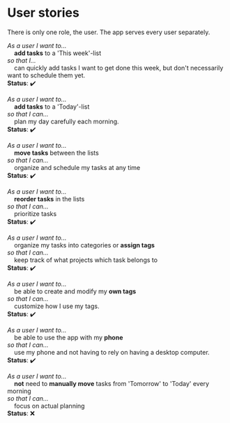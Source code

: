 # User stories

There is only one role, the user. The app serves every user separately.

_As a user I want to..._  
&nbsp;&nbsp;&nbsp;&nbsp;**add tasks** to a 'This week'-list  
_so that I..._  
&nbsp;&nbsp;&nbsp;&nbsp;can quickly add tasks I want to get done this week, but don't necessarily want to schedule them yet.  
**Status**: :heavy_check_mark:

_As a user I want to..._  
&nbsp;&nbsp;&nbsp;&nbsp;**add tasks** to a 'Today'-list  
_so that I can..._  
&nbsp;&nbsp;&nbsp;&nbsp;plan my day carefully each morning.  
**Status**: :heavy_check_mark:

_As a user I want to..._  
&nbsp;&nbsp;&nbsp;&nbsp;**move tasks** between the lists  
_so that I can..._  
&nbsp;&nbsp;&nbsp;&nbsp;organize and schedule my tasks at any time  
**Status**: :heavy_check_mark:

_As a user I want to..._  
&nbsp;&nbsp;&nbsp;&nbsp;**reorder tasks** in the lists  
_so that I can..._  
&nbsp;&nbsp;&nbsp;&nbsp;prioritize tasks  
**Status**: :heavy_check_mark:

_As a user I want to..._  
&nbsp;&nbsp;&nbsp;&nbsp;organize my tasks into categories or **assign tags**  
_so that I can..._  
&nbsp;&nbsp;&nbsp;&nbsp;keep track of what projects which task belongs to  
**Status**: :heavy_check_mark:

_As a user I want to..._  
&nbsp;&nbsp;&nbsp;&nbsp;be able to create and modify my **own tags**  
_so that I can..._  
&nbsp;&nbsp;&nbsp;&nbsp;customize how I use my tags.  
**Status**: :heavy_check_mark:

_As a user I want to..._  
&nbsp;&nbsp;&nbsp;&nbsp;be able to use the app with my **phone**  
_so that I can..._  
&nbsp;&nbsp;&nbsp;&nbsp;use my phone and not having to rely on having a desktop computer.  
**Status**: :heavy_check_mark:

_As a user I want to..._  
&nbsp;&nbsp;&nbsp;&nbsp;**not** need to **manually move** tasks from 'Tomorrow' to 'Today' every morning  
_so that I can..._  
&nbsp;&nbsp;&nbsp;&nbsp;focus on actual planning  
**Status**: :x:

